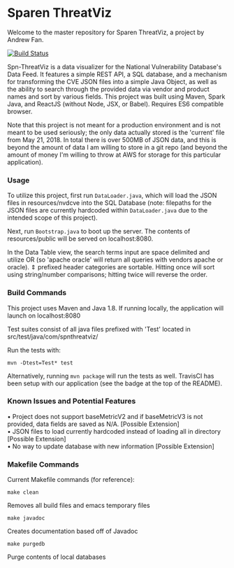 # Sparen ThreatViz

Welcome to the master repository for Sparen ThreatViz, a project by Andrew Fan.

[![Build Status](https://travis-ci.com/Sparen/Spn-ThreatViz.svg?branch=master)](https://travis-ci.com/Sparen/Spn-ThreatViz)

Spn-ThreatViz is a data visualizer for the National Vulnerability Database's Data Feed. It features a simple REST API, a SQL database, and a mechanism for transforming the CVE JSON files into a simple Java Object, as well as the ability to search through the provided data via vendor and product names and sort by various fields. This project was built using Maven, Spark Java, and ReactJS (without Node, JSX, or Babel). Requires ES6 compatible browser.

Note that this project is not meant for a production environment and is not meant to be used seriously; the only data actually stored is the 'current' file from May 21, 2018. In total there is over 500MB of JSON data, and this is beyond the amount of data I am willing to store in a git repo (and beyond the amount of money I'm willing to throw at AWS for storage for this particular application).

### Usage

To utilize this project, first run `DataLoader.java`, which will load the JSON files in resources/nvdcve into the SQL Database (note: filepaths for the JSON files are currently hardcoded within `DataLoader.java` due to the intended scope of this project).

Next, run `Bootstrap.java` to boot up the server. The contents of resources/public will be served on localhost:8080.

In the Data Table view, the search terms input are space delimited and utilize OR (so 'apache oracle' will return all queries with vendors apache or oracle). ⇕ prefixed header categories are sortable. Hitting once will sort using string/number comparisons; hitting twice will reverse the order.

### Build Commands

This project uses Maven and Java 1.8. If running locally, the application will launch on localhost:8080

Test suites consist of all java files prefixed with 'Test' located in src/test/java/com/spnthreatviz/

Run the tests with:

```
mvn -Dtest=Test* test
```

Alternatively, running `mvn package` will run the tests as well. TravisCI has been setup with our application (see the badge at the top of the README).

### Known Issues and Potential Features
• Project does not support baseMetricV2 and if baseMetricV3 is not provided, data fields are saved as N/A. [Possible Extension]  
• JSON files to load currently hardcoded instead of loading all in directory [Possible Extension]  
• No way to update database with new information [Possible Extension]  

### Makefile Commands

Current Makefile commands (for reference):

```
make clean
```
Removes all build files and emacs temporary files

```
make javadoc
```
Creates documentation based off of Javadoc

```
make purgedb
```
Purge contents of local databases

